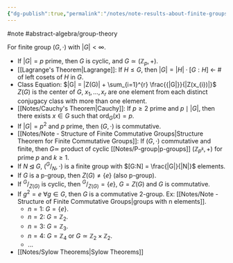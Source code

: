```yaml
---
{"dg-publish":true,"permalink":"/notes/note-results-about-finite-groups/"}
---
```


#note #abstract-algebra/group-theory 

For finite group $( G, \cdot )$ with $|G| < \infty$.
- If $|G| = p$ prime, then $G$ is cyclic, and $G \simeq ( \mathbb{Z}_{p}, + )$.
- [[Lagrange's Theorem\|Lagrange]]: If $H \leq G$, then $|G|=|H| \cdot [G:H]$ $\leftarrow$ $\#$ of left cosets of $H$ in $G$.
- Class Equation: $|G| = |Z(G)| + \sum_{i=1}^{r} \frac{{|G|}}{|Z(x_{i})|}$ 
	$Z(G)$ is the center of $G$, $x_{1},\ldots, x_{r}$ are one element from each distinct conjugacy class with more than one element.
- [[Notes/Cauchy's Theorem\|Cauchy]]: If $p\geq 2$ prime and $p \mid |G|$, then there exists $x\in G$ such that $\operatorname{ord}_{G}(x)=p$.
- If $|G|=p^2$ and $p$ prime, then $( G, \cdot )$ is commutative.
- [[Notes/Note - Structure of Finite Commutative Groups\|Structure Theorem for Finite Commutative Groups]]: If $( G, \cdot )$ commutative and finite, then $G \simeq$ product of cyclic [[Notes/P-group\|p-groups]] $(\mathbb{Z}_{p^k},+)$ for prime $p$ and $k\geq 1$.
- If $N \unlhd G$, $( {^{\textstyle G}\big/_{\textstyle N}}, \cdot )$ is a finite group with $[G:N] = \frac{|G|}{|N|}$ elements.
- If $G$ is a p-group, then $Z(G) \not= \{ e \}$ (also p-group).
- If ${^{\textstyle G}\big/_{\textstyle Z(G)}}$ is cyclic, then ${^{\textstyle G}\big/_{\textstyle Z(G)}}=\{ e \}$, $G=Z(G)$ and $G$ is commutative.
- If $g^2=e\ \forall g\in G$, then $G$ is a commutative 2-group.
	Ex: [[Notes/Note - Structure of Finite Commutative Groups\|groups with n elements]].
	- $n=1$: $G=\{  e \}$.
	- $n=2$: $G= \mathbb{Z}_{2}$.
	- $n=3$: $G= \mathbb{Z}_{3}$.
	- $n=4$: $G=\mathbb{Z}_{4}$ or $G \simeq \mathbb{Z}_{2} \times \mathbb{Z}_{2}$.
	- ...
- [[Notes/Sylow Theorems\|Sylow Theorems]] 
